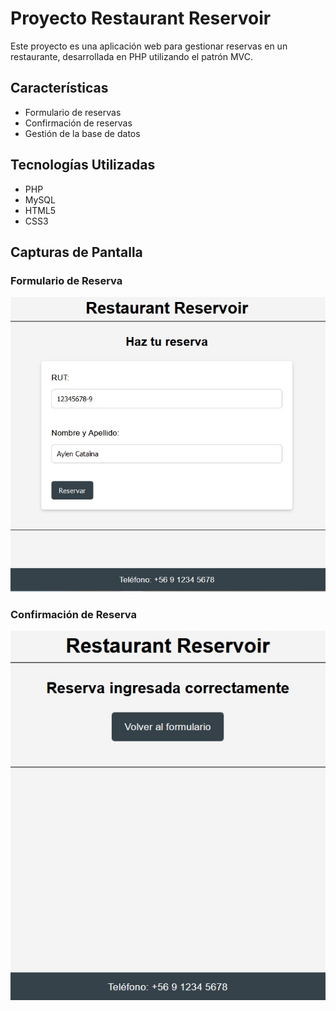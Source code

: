 # Proyecto Restaurant Reservoir

Este proyecto es una aplicación web para gestionar reservas en un restaurante, desarrollada en PHP utilizando el patrón MVC.

## Características

- Formulario de reservas
- Confirmación de reservas
- Gestión de la base de datos

## Tecnologías Utilizadas

- PHP
- MySQL
- HTML5
- CSS3

## Capturas de Pantalla

### Formulario de Reserva

![Formulario de Reserva](`../../views/img/reservar.jpg)

### Confirmación de Reserva

![Confirmación de Reserva](`../../views/img/confirmar.jpg)

